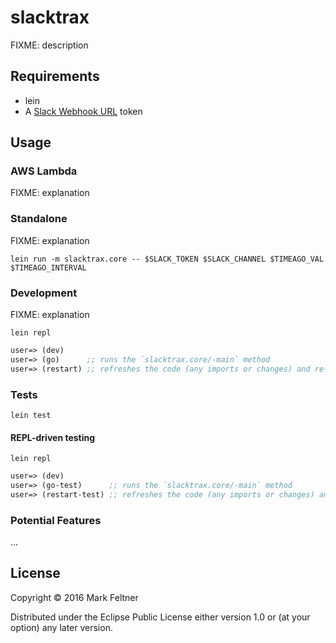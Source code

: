 # slacktrax

FIXME: description

## Requirements

- lein
- A [Slack Webhook URL](https://widen.slack.com/apps/new/A0F7XDUAZ-incoming-webhooks) token

## Usage

### AWS Lambda

FIXME: explanation

### Standalone

FIXME: explanation

`lein run -m slacktrax.core -- $SLACK_TOKEN $SLACK_CHANNEL $TIMEAGO_VAL $TIMEAGO_INTERVAL`

### Development

FIXME: explanation

`lein repl`

```clojure
user=> (dev)
user=> (go)      ;; runs the `slacktrax.core/-main` method
user=> (restart) ;; refreshes the code (any imports or changes) and re-runs main
```

### Tests

`lein test`

#### REPL-driven testing

`lein repl`

```clojure
user=> (dev)
user=> (go-test)      ;; runs the `slacktrax.core/-main` method
user=> (restart-test) ;; refreshes the code (any imports or changes) and re-runs main
```

### Potential Features

...

## License

Copyright © 2016 Mark Feltner

Distributed under the Eclipse Public License either version 1.0 or (at
your option) any later version.
